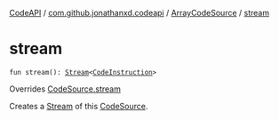 [CodeAPI](../../index.md) / [com.github.jonathanxd.codeapi](../index.md) / [ArrayCodeSource](index.md) / [stream](.)

# stream

`fun stream(): `[`Stream`](http://docs.oracle.com/javase/6/docs/api/java/util/stream/Stream.html)`<`[`CodeInstruction`](../-code-instruction.md)`>`

Overrides [CodeSource.stream](../-code-source/stream.md)

Creates a [Stream](http://docs.oracle.com/javase/6/docs/api/java/util/stream/Stream.html) of this [CodeSource](../-code-source/index.md).

